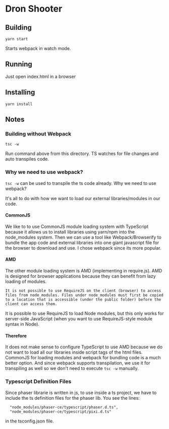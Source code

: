 # Dron Shooter

## Building

```
yarn start
```

Starts webpack in watch mode.

## Running

Just open index.html in a browser

## Installing

```
yarn install
```

## Notes

### Building without Webpack
```
tsc -w
```
Run command above from this directory. TS watches for file changes and auto transpiles code.

### Why we need to use webpack?
```tsc -w``` can be used to transpile the ts code already. Why we need to use webpack?

It's all to do with how we want to load our external libraries/modules in our code.

#### CommonJS

We like to to use CommonJS module loading system with TypeScript because it allows us to install libraries using yarn/npm into the node_modules system. Then we can use a tool like Webpack/Browserify to bundle the app code and external libraries into one giant javascript file for the browser to download and use. I chose webpack since its more popular.

#### AMD
The other module loading system is AMD (implementing in require.js). AMD is designed for browser applications because they can benefit from lazy loading of modules.

```
It is not possible to use RequireJS on the client (browser) to access files from node_modules. Files under node_modules must first be copied to a location that is accessible (under the public folder) before the client can access them.
```

It is possible to use RequireJS to load Node modules, but this only works for server-side JavaScript (when you want to use RequireJS-style module syntax in Node).

#### Therefore

It does not make sense to configure TypeScript to use AMD because we do not want to load all our libraries inside script tags of the html files. CommonJS for loading modules and webpack for bundling code is a much better option. And since webpack supports transpilation, we use it for transpiling as well so we don't need to execute ```tsc -w``` manually.

### Typescript Definition Files
Since phaser librarie is written in js, to use inside a ts project, we have to include the ts definition files for the phaser lib. You see the lines:

```
  "node_modules/phaser-ce/typescript/phaser.d.ts",
  "node_modules/phaser-ce/typescript/pixi.d.ts"
```

in the tsconfig.json file.
